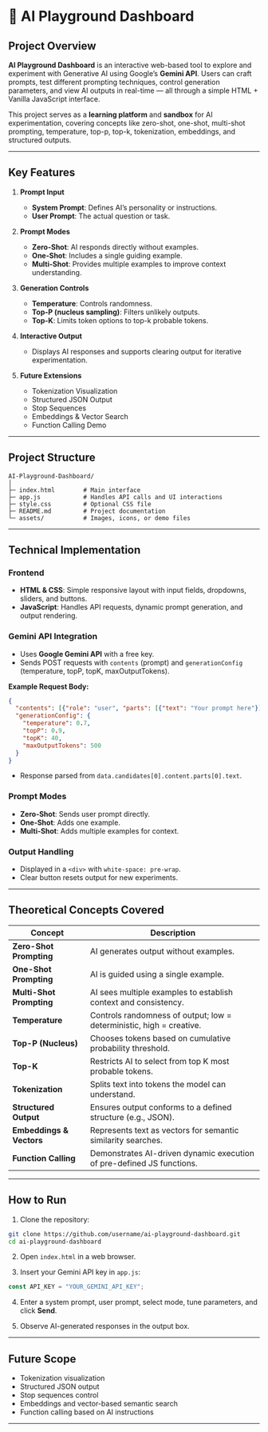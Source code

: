 # 🤖 AI Playground Dashboard

## Project Overview

**AI Playground Dashboard** is an interactive web-based tool to explore and experiment with Generative AI using Google’s **Gemini API**. Users can craft prompts, test different prompting techniques, control generation parameters, and view AI outputs in real-time — all through a simple HTML + Vanilla JavaScript interface.

This project serves as a **learning platform** and **sandbox** for AI experimentation, covering concepts like zero-shot, one-shot, multi-shot prompting, temperature, top-p, top-k, tokenization, embeddings, and structured outputs.

---

## Key Features

1. **Prompt Input**

   * **System Prompt**: Defines AI’s personality or instructions.
   * **User Prompt**: The actual question or task.

2. **Prompt Modes**

   * **Zero-Shot**: AI responds directly without examples.
   * **One-Shot**: Includes a single guiding example.
   * **Multi-Shot**: Provides multiple examples to improve context understanding.

3. **Generation Controls**

   * **Temperature**: Controls randomness.
   * **Top-P (nucleus sampling)**: Filters unlikely outputs.
   * **Top-K**: Limits token options to top-k probable tokens.

4. **Interactive Output**

   * Displays AI responses and supports clearing output for iterative experimentation.

5. **Future Extensions**

   * Tokenization Visualization
   * Structured JSON Output
   * Stop Sequences
   * Embeddings & Vector Search
   * Function Calling Demo

---

## Project Structure

```
AI-Playground-Dashboard/
│
├─ index.html        # Main interface
├─ app.js            # Handles API calls and UI interactions
├─ style.css         # Optional CSS file
├─ README.md         # Project documentation
└─ assets/           # Images, icons, or demo files
```

---

## Technical Implementation

### Frontend

* **HTML & CSS**: Simple responsive layout with input fields, dropdowns, sliders, and buttons.
* **JavaScript**: Handles API requests, dynamic prompt generation, and output rendering.

### Gemini API Integration

* Uses **Google Gemini API** with a free key.
* Sends POST requests with `contents` (prompt) and `generationConfig` (temperature, topP, topK, maxOutputTokens).

**Example Request Body:**

```json
{
  "contents": [{"role": "user", "parts": [{"text": "Your prompt here"}]}],
  "generationConfig": {
    "temperature": 0.7,
    "topP": 0.9,
    "topK": 40,
    "maxOutputTokens": 500
  }
}
```

* Response parsed from `data.candidates[0].content.parts[0].text`.

### Prompt Modes

* **Zero-Shot**: Sends user prompt directly.
* **One-Shot**: Adds one example.
* **Multi-Shot**: Adds multiple examples for context.

### Output Handling

* Displayed in a `<div>` with `white-space: pre-wrap`.
* Clear button resets output for new experiments.

---

## Theoretical Concepts Covered

| Concept                  | Description                                                           |
| ------------------------ | --------------------------------------------------------------------- |
| **Zero-Shot Prompting**  | AI generates output without examples.                                 |
| **One-Shot Prompting**   | AI is guided using a single example.                                  |
| **Multi-Shot Prompting** | AI sees multiple examples to establish context and consistency.       |
| **Temperature**          | Controls randomness of output; low = deterministic, high = creative.  |
| **Top-P (Nucleus)**      | Chooses tokens based on cumulative probability threshold.             |
| **Top-K**                | Restricts AI to select from top K most probable tokens.               |
| **Tokenization**         | Splits text into tokens the model can understand.                     |
| **Structured Output**    | Ensures output conforms to a defined structure (e.g., JSON).          |
| **Embeddings & Vectors** | Represents text as vectors for semantic similarity searches.          |
| **Function Calling**     | Demonstrates AI-driven dynamic execution of pre-defined JS functions. |

---

## How to Run

1. Clone the repository:

```bash
git clone https://github.com/username/ai-playground-dashboard.git
cd ai-playground-dashboard
```

2. Open `index.html` in a web browser.

3. Insert your Gemini API key in `app.js`:

```js
const API_KEY = "YOUR_GEMINI_API_KEY";
```

4. Enter a system prompt, user prompt, select mode, tune parameters, and click **Send**.

5. Observe AI-generated responses in the output box.

---

## Future Scope

* Tokenization visualization
* Structured JSON output
* Stop sequences control
* Embeddings and vector-based semantic search
* Function calling based on AI instructions

---

